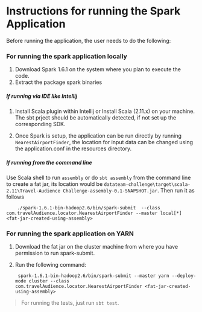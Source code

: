 # Instructions for running the Spark Application

Before running the application, the user needs to do the following:
### For running the spark application locally
1. Download Spark 1.6.1 on the system where you plan to execute the code.
2. Extract the package spark binaries

##### If running via IDE like Intellij
1. Install Scala plugin within Intellij or Install Scala (2.11.x) on your machine. The sbt prject should be automatically detected, if not set up the corresponding SDK.

2.	Once Spark is setup, the application can be run directly by running `NearestAirportFinder`, the location for input data can be changed using the application.conf in the resources directory.

##### If running from the command line
Use Scala shell to run `assembly` or do `sbt assembly` from the command line to create a fat jar, its location would be `datateam-challenge\target\scala-2.11\Travel-Audience Challenge-assembly-0.1-SNAPSHOT.jar`. Then run it as follows

        ./spark-1.6.1-bin-hadoop2.6/bin/spark-submit  --class com.travelAudience.locator.NearestAirportFinder --master local[*] <fat-jar-created-using-assembly>

### For running the spark application on YARN
1. Download the fat jar on the cluster machine from where you have permission to run spark-submit.
2. Run the following command:

		spark-1.6.1-bin-hadoop2.6/bin/spark-submit --master yarn --deploy-mode cluster --class com.travelAudience.locator.NearestAirportFinder <fat-jar-created-using-assembly>


>For running the tests, just run `sbt test`.